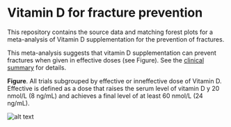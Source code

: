 Vitamin D for fracture prevention
=================================

This repository contains the source data and matching forest plots for a meta-analysis of Vitamin D supplementation for the prevention of fractures.

This meta-analysis suggests that vitamin D supplementation can prevent fractures when given in effective doses (see Figure). See the [clinical summary](https://github.com/badgettrg/Vitamin-D-for-fracture-prevention/wiki) for details.

**Figure**. All trials subgrouped by effective or inneffective dose of Vitamin D. Effective is defined as a dose that raises the serum level of vitamin D y 20 nmol/L (8 ng/mL) and achieves a final level of at least 60 nmol/L (24 ng/mL).

![alt text](https://raw.github.com/badgettrg/Vitamin-D-for-fracture-prevention/master/forest%20plots/all%20trials%20subgrouped%20by%20effective%20dose.png "Principle results")



